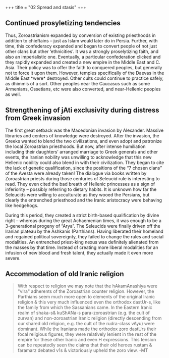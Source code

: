 +++
title = "02 Spread and stasis"
+++

## Continued prosyletizing tendencies

Thus, Zoroastrianism expanded by conversion of existing priesthoods in addition to chieftains – just as Islam would later do in Persia. Further, with time, this confederacy expanded and began to convert people of not just other clans but other ‘ethnicities’. It was a strongly proselytizing faith, and also an imperialistic one. Eventually, a particular confederation clicked and they rapidly expanded and created a new empire in the Middle East and C. Asia. Their policy was to offer the faith to conquered peoples, but generally not to force it upon them. However, temples specifically of the Daevas in the Middle East \*were\* destroyed. Other cults could continue to practice safely, as dhimmis of a sort. Other peoples near the Caucasus such as some Armenians, Ossetians, etc were also converted, and near-Hellenic peoples as well.

## Strengthening of jAti exclusivity during distress from Greek invasion

The first great setback was the Macedonian invasion by Alexander. Massive libraries and centers of knowledge were destroyed. After the invasion, the Greeks wanted to blend the two civilizations, and even adopt and patronize the local Zoroastrian priesthoods. But now, after intense humiliation including their daughters’ arranged marriage to Greek generals and other events, the Iranian nobility was unwilling to acknowledge that this new Hellenic nobility could also blend in with their civilization. They began to cite the lack of genetic qualification, since the positions of the “7 chosen clans” of the Avesta were already taken! The dialogue via books written by Zoroastrian priests during those centuries of Seleucid rule is interesting to read. They even cited the bad breath of Hellenic princesses as a sign of inferiority – possibly referring to dietary habits. It is unknown how far the Seleucids were willing to acculturate as they wooed the Persians, but clearly the entrenched priesthood and the Iranic aristocracy were behaving like hedgehogs.

During this period, they created a strict birth-based qualification by divine right – whereas during the great Achaemenian times, it was enough to be a 3-generational progeny of “Arya”. The Seleucids were finally driven off the Iranian plateau by the Ashkanis (Parthians). Having liberated their homeland and regained political sovereignty, they failed to change the rules and social modalities. An entrenched priest-king nexus was definitely alienated from the masses by that time. Instead of creating more liberal modalities for an infusion of new blood and fresh talent, they actually made it even more severe.

## Accommodation of old Iranic religion

> With respect to religion we may note that the hAkamAnashiya were "vIra" adherents of the Zoroastrian counter religion. However, the Parthians seem much more open to elements of the original Iranic religion & this very much influenced even the orthodox dastUr-s, like the family from which the Sassanians came. In the Eastern Iranic realm of shaka-s& kuShANa-s para-zoroastrian (e.g. the cult of zurvan) and non-zoroastrian Iranic religion (directly descending from our shared old religion, e.g. the cult of the rudra-class vAyu) were dominant. While the Iranians made the orthodox zoro dastUrs their focal religious figures, they were relatively lenient in the rest of the empire for these other Iranic and even H expressions. This tension can be repeatedly seen the claims that their old heroes rustam & faramarz debated v1s & victoriously upheld the zoro view. -MT
  
